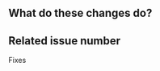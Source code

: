 <!--
Thanks for your contribution! please review https://github.com/alibaba/libgrape-lite/blob/master/CONTRIBUTING.rst before opening an issue.
-->

## What do these changes do?

<!-- Please give a short brief about these changes. -->

## Related issue number

<!-- Are there any issues opened that will be resolved by merging this change? -->

Fixes
